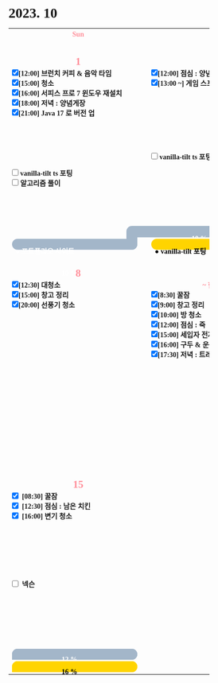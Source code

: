 <h1>2023. 10</h1>

<style>
  @font-face {
  font-family: KyoboHandwriting;
  src: url(assets/fonts/KyoboHandwriting2020pdy.ttf);
  }

  * {
    box-sizing: border-box;
    padding: 0;
    margin: 0;
    font-family: KyoboHandwriting;
    font-weight: bold;
    position: relative;
    /*variable*/
    --color-red: #FF8E99;
  }

  .week {
    width: 20em;
    min-width: 20em;
    max-width: 20em;
    text-align: center;
  }

  .weekend {
    color: var(--color-red);
  }

  .day {
    height: 30em;
    display: flex;
    flex-direction: column;
  }

  .date {
    text-align: center;
  }

  .DONE {
    display: flex;
    justify-items: center;
    gap: 0.5em;
  }

  .TODO {
    display: flex;
    justify-items: center;
    gap: 0.5em;
  }

  .↑ {
    flex-grow: 1;
  }

  .graph {
    position: relative;
    padding-left: 0.5em;
    padding-right: 2em;
    height: 1.6em;
    width: var(--size-w);

    display: flex;
    flex-wrap: wrap;
    justify-content: space-between;
    margin-top: 0.2em;
    border-radius: 0.8em;
    background: var(--color-bg);
    color: var(--color-txt);
  }

  .graph-head {
    position: absolute;
    top: 0;
    right: 0;
    height: 1.6em;
    width: var(--size-head);
    border-radius: 0.8em 0.8em 0.8em 0;
    background: var(--color-bg);
  }

  .graph-tail {
    position: absolute;
    bottom: 0;
    right: 0;
    height: var(--size-tail);
    width: 1.6em;
    border-radius: 0 0 0.8em 0;
    background: var(--color-bg);
  }

  .graph-progress {
    width: 100%;
    text-align: center;
  }
</style>
<table>
  <tr>
    <th class="week weekend"> Sun </th><th class="week"> Mon </th><th class="week"> Tue </th><th class="week"> Wed </th><th class="week"> Thu </th><th class="week"> Fri </th><th class="week weekend"> Sat </th>
  </tr>
  <tr>
    <td class="2023-10-1"><div class="day"><h2 class="date weekend">1</h2><label><input type="checkbox" checked>[12:00] 브런치 커피 & 음악 타임</label><label><input type="checkbox" checked>[15:00] 청소</label><label><input type="checkbox" checked>[16:00] 서피스 프로 7 윈도우 재설치</label><label><input type="checkbox" checked>[18:00] 저녁 : 양념게장</label><label><input type="checkbox" checked>[21:00] Java 17 로 버전 업</label><div class="↑ DONE"></div><label><input type="checkbox" c hecked> vanilla-tilt ts 포팅</label><label><input type="checkbox" c hecked> 알고리즘 풀이</label><div class="↑ TODO"></div><div class="graph" style="--size-w: 18em; --size-head: 0em; --size-tail: 1.8em; --color-bg: #A3B6C9; --color-txt: #FFFFFF;"><div class="graph-head"></div><p class="graph-title">● 포트폴리오 사이트</p><p class="graph-progress">10 %</p><div class="graph-tail"></div></div></div></td>
    <td class="2023-10-2"><div class="day"><h2 class="date weekend">2</h2><label><input type="checkbox" checked>[12:00] 점심 : 양념게장</label><label><input type="checkbox" checked>[13:00 ~] 게임 스프라이트 만지기</label><div class="↑ DONE"></div><label><input type="checkbox" c hecked> vanilla-tilt ts 포팅</label><div class="↑ TODO"></div><div class="graph" style="--size-w: 18em; --size-head: 21.6em; --size-tail: 0em; --color-bg: #A3B6C9; --color-txt: #FFFFFF;"><div class="graph-head"></div><p class="graph-title"></p><p class="graph-progress">10 % - 보류</p><div class="graph-tail"></div></div><div class="graph" style="--size-w: 18em; --size-head: 0em; --size-tail: 0em; --color-bg: #FFD400; --color-txt: #000000;"><div class="graph-head"></div><p class="graph-title">● vanilla-tilt 포팅</p><p class="graph-progress"></p><div class="graph-tail"></div></div></div></td>
    <td class="2023-10-3"><div class="day"><h2 class="date weekend">3</h2><label><input type="checkbox" checked>[12:00] 점심 : 양념게장</label><label><input type="checkbox" checked>[16:00] 뮤즈 대쉬</label><label><input type="checkbox" checked>[20:00] 듀얼 악귀 지옥의 마탄환 쇼</label><div class="↑ DONE"></div><div class="↑ TODO"></div><img class="sticker" src="./assets/images/2023-10-03.jpg" style="position: absolute; bottom: 2.5rem; right: 0; height: 10rem"></div></td>
    <td class="2023-10-4"><div class="day"><h2 class="date">4</h2><label><input type="checkbox" checked>[08:00] 모닝 커피 & 음악듣기</label><label><input type="checkbox" checked>[13:00] 점심 : 신라면 feat.참치</label><label><input type="checkbox" checked>[20:00] 듀얼 악귀 지옥의 마탄환 쇼</label><label><input type="checkbox" checked>[22:00] 뮤즈 대쉬</label><div class="↑ DONE"></div><div class="↑ TODO"></div><img class="sticker" src="./assets/images/2023-10-04.png" style="position: absolute; bottom: 2.5rem; right: 0; height: 10rem"></div></td>
    <td class="2023-10-5"><div class="day"><h2 class="date">5</h2><label><input type="checkbox" checked>[07:30] 모닝 커피 & 음악듣기</label><label><input type="checkbox" checked>[08:00] 플래너 그래프 수정</label><label><input type="checkbox" checked>[13:00] 점심 : 감자칩 바베큐맛</label><label><input type="checkbox" checked>[15:00] 파일 다시 다운</label><label><input type="checkbox" checked>[17:00] 저녁 : 삼계탕</label><label><input type="checkbox" checked>[19:00] 플레이리스트 정리</label><div class="↑ DONE" style="flex-grow: 1;"></div><div class="↑ TODO"></div></div></td>
    <td class="2023-10-6"><div class="day"><h2 class="date">6</h2><label><input type="checkbox" checked>[07:30] 모닝 커피 & 음악듣기</label><label><input type="checkbox" checked>[12:00] 점심 : 치킨</label><label><input type="checkbox" checked>[17:00] 저녁 : 치킨 + 포도</label><div class="↑ DONE" style="flex-grow: 1;"></div><div class="↑ TODO"></div></div></td>
    <td class="2023-10-7"><div class="day"><h2 class="date weekend">7</h2><label><input type="checkbox" checked>[12:30] 꿀잠</label><div class="↑ DONE" style="flex-grow: 1;"></div><div class="↑ TODO"></div></div></td>
  </tr>
  <tr>
    <td class="2023-10-8"><div class="day"><h2 class="date weekend">8</h2><label><input type="checkbox" checked>[12:30] 대청소</label><label><input type="checkbox" checked>[15:00] 창고 정리</label><label><input type="checkbox" checked>[20:00] 선풍기 청소</label><div class="↑ DONE" style="flex-grow: 1;"></div><div class="↑ TODO"></div></div></td>
    <td class="2023-10-9"><div class="day"><h2 class="date weekend">9</h2><div class="date weekend">~ 한글날 ~</div><label><input type="checkbox" checked>[8:30] 꿀잠</label><label><input type="checkbox" checked>[9:00] 창고 정리</label><label><input type="checkbox" checked>[10:00] 방 청소</label><label><input type="checkbox" checked>[12:00] 점심 : 죽</label><label><input type="checkbox" checked>[15:00] 세입자 전자레인지 설치 & 방 체크</label><label><input type="checkbox" checked>[16:00] 구두 & 운동화 A/S</label><label><input type="checkbox" checked>[17:30] 저녁 : 트레이더스 피자</label><div class="↑ DONE" style="flex-grow: 1;"></div><div class="↑ TODO"></div></div></td>
    <td class="2023-10-10"><div class="day"><h2 class="date">10</h2><label><input type="checkbox" checked>[07:40] 아침 : 커피 & 음악감상</label><div class="↑ DONE"></div><div class="↑ TODO"></div><div class="graph" style="--size-w: 18em; --size-head: 0em; --size-tail: 0em; --color-bg: #A3B6C9; --color-txt: #FFFFFF;"><div class="graph-head"></div><p class="graph-title">● 포트폴리오 사이트</p><div class="graph-tail"></div></div><div class="graph" style="--size-w: 18em; --size-head: 0em; --size-tail: 0em; --color-bg: #FFD400; --color-txt: #000000;"><div class="graph-head"></div><p class="graph-title">● vanilla-tilt 포팅</p><div class="graph-tail"></div></div></div></td>
    <td class="2023-10-11"><div class="day"><h2 class="date">11</h2><label><input type="checkbox" checked>[11:00] 낮잠 참기 대실패</label><label><input type="checkbox" checked>[13:30] 은행 업무</label><label><input type="checkbox" checked>[14:00] 점심 : 피자</label><label><input type="checkbox" checked>[18:30] 저녁 : 육계장</label><label><input type="checkbox" checked>[21:30] 꿀잠</label><div class="↑ DONE"></div><div class="↑ TODO"></div><div class="graph" style="--size-w: 18em; --size-head: 24em; --size-tail: 0em; --color-bg: #A3B6C9; --color-txt: #FFFFFF;"><div class="graph-head"></div><p class="graph-progress">10 %</p><div class="graph-tail"></div></div><div class="graph" style="--size-w: 18em; --size-head: 24em; --size-tail: 0em; --color-bg: #FFD400; --color-txt: #000000;"><div class="graph-head"></div><p class="graph-progress">10 %</p><div class="graph-tail"></div></div></div></td>
    <td class="2023-10-12"><div class="day"><h2 class="date">12</h2><label class="DONE"><input type="checkbox" checked>[08:33] 모닝 커피와 음악</label><label class="DONE"><input type="checkbox" checked>[14:41] 서피스 세팅</label><label class="DONE"><input type="checkbox" checked>[18:50] 창고 1층 정리</label><label class="DONE"><input type="checkbox" c hecked>[20:30] vs code c++ 빌드 오류 해결</label><div class="↑ DONE"></div><div class="↑ TODO"></div><div class="graph" style="--size-w: 18em; --size-head: 24em; --size-tail: 0em; --color-bg: #A3B6C9; --color-txt: #FFFFFF;"><div class="graph-head"></div><p class="graph-progress">10 %</p><div class="graph-tail"></div></div><div class="graph" style="--size-w: 18em; --size-head: 24em; --size-tail: 0em; --color-bg: #FFD400; --color-txt: #000000;"><div class="graph-head"></div><p class="graph-progress">10 %</p><div class="graph-tail"></div></div></div></td>
    <td class="2023-10-13"><div class="day"><h2 class="date">13</h2><label class="DONE"><input type="checkbox" checked>[08:33] 모닝 커피와 음악</label><label class="DONE"><input type="checkbox" checked>[10:30] 블로그 글 초본</label><label class="DONE"><input type="checkbox" checked>[12:30] 점심 : 비빔면</label><label class="DONE"><input type="checkbox" checked>[14:30] H.C.proj 로고 초안</label><div class="↑ DONE"></div><div class="↑ TODO"></div><div class="graph" style="--size-w: 18em; --size-head: 24em; --size-tail: 0em; --color-bg: #A3B6C9; --color-txt: #FFFFFF;"><div class="graph-head"></div><p class="graph-progress">11 %</p><div class="graph-tail"></div></div><div class="graph" style="--size-w: 18em; --size-head: 24em; --size-tail: 0em; --color-bg: #FFD400; --color-txt: #000000;"><div class="graph-head"></div><p class="graph-progress">15 %</p><div class="graph-tail"></div></div></div></td>
    <td class="2023-10-14"><div class="day"><h2 class="date weekend">14</h2><label class="DONE"><input type="checkbox" checked>[10:30] 꿀잠</label><label class="DONE"><input type="checkbox" checked>[12:30] 점심 : 두부 김치</label><label class="DONE"><input type="checkbox" checked>[15:00] 주간 집 청소</label><label class="DONE"><input type="checkbox" checked>[17:00] 대형 폐기물 처분</label><label class="DONE"><input type="checkbox" checked>[19:20] 저녁 : 후라이드 ZIP 치킨</label><label class="DONE"><input type="checkbox" checked>[20:00] 페그오</label><label class="DONE"><input type="checkbox" checked>[21:00] 블로그 글 정리</label><div class="↑ DONE" /></div><label class="TODO"><input type="checkbox" c hecked>넥슨</label><div class="↑ TODO"></div><div class="graph" style="--size-w: 18em; --size-head: 24em; --size-tail: 0em; --color-bg: #A3B6C9; --color-txt: #FFFFFF;"><div class="graph-head"></div><p class="graph-progress">12 %</p><div class="graph-tail"></div></div><div class="graph" style="--size-w: 18em; --size-head: 24em; --size-tail: 0em; --color-bg: #FFD400; --color-txt: #000000;"><div class="graph-head"></div><p class="graph-progress">16 %</p><div class="graph-tail"></div></div></div></td>
  </tr>
  <tr>
    <td class="2023-10-15">
      <div class="day">
        <h2 class="date weekend">15</h2>
        <label class="DONE"><input type="checkbox" checked>[08:30] 꿀잠</label>
        <label class="DONE"><input type="checkbox" checked>[12:30] 점심 : 남은 치킨</label>
        <label class="DONE"><input type="checkbox" checked>[16:00] 변기 청소</label>
        <div class="↑ DONE"></div>
        <label class="TODO"><input type="checkbox" c hecked>넥슨</label>
        <div class="↑ TODO"></div>
        <div class="graph" style="--size-w: 18em; --size-head: 18em; --size-tail: 0em; --color-bg: #A3B6C9; --color-txt: #FFFFFF;">
          <div class="graph-head"></div>
          <p class="graph-progress">12 %</p>
          <div class="graph-tail"></div>
        </div>
        <div class="graph" style="--size-w: 18em; --size-head: 18em; --size-tail: 0em; --color-bg: #FFD400; --color-txt: #000000;">
          <div class="graph-head"></div>
          <p class="graph-progress">16 %</p>
          <div class="graph-tail"></div>
        </div>
      </div>
    </td>
  </tr>
</table>
